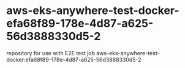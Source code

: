 # aws-eks-anywhere-test-docker-efa68f89-178e-4d87-a625-56d3888330d5-2
repository for use with E2E test job aws-eks-anywhere-test-docker:efa68f89-178e-4d87-a625-56d3888330d5-2
